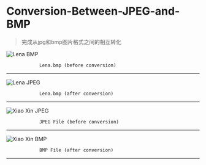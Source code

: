Conversion-Between-JPEG-and-BMP
===============================

> 完成从jpg和bmp图片格式之间的相互转化

![Lena BMP](http://dl.dropbox.com/u/91146904/valley/lenaBMP.bmp)

                Lena.bmp (before conversion)
------------

![Lena JPEG](http://dl.dropbox.com/u/91146904/valley/lenaJPEG.jpeg)

                Lena.bmp (after conversion)
------------

![Xiao Xin JPEG](http://dl.dropbox.com/u/91146904/valley/xiaoxin.jpg)

                JPEG File (before conversion)
------------

![Xiao Xin BMP](http://dl.dropbox.com/u/91146904/valley/xiaoxin.bmp)

                BMP File (after conversion)
-----------